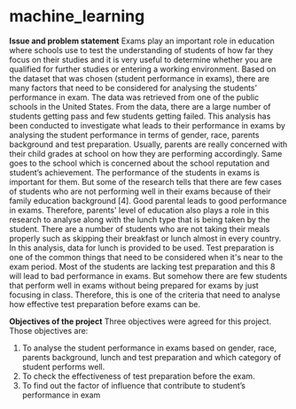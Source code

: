 # machine_learning

**Issue and problem statement**
Exams play an important role in education where schools use to test the understanding of students of how far they focus on their studies and it is very useful to determine whether you are qualified for further studies or entering a working environment. Based on the dataset that was chosen (student performance in exams), there are many factors that need to be considered for analysing the students’ performance in exam. The data was retrieved from one of the public schools in the United States. From the data, there are a large number of students getting pass and few students getting failed. This analysis has been conducted to investigate what leads to their performance in exams by analysing the student performance in terms of gender, race, parents background and test preparation.
Usually, parents are really concerned with their child grades at school on how they are performing accordingly. Same goes to the school which is concerned about the school reputation and student’s achievement. The performance of the students in exams is important for them. But some of the research tells that there are few cases of students who are not performing well in their exams because of their family education background [4]. Good parental leads to good performance in exams. Therefore, parents' level of education also plays a role in this research to analyse along with the lunch type that is being taken by the student. There are a number of students who are not taking their meals properly such as skipping their breakfast or lunch almost in every country. In this analysis, data for lunch is provided to be used.
Test preparation is one of the common things that need to be considered when it's near to the exam period. Most of the students are lacking test preparation and this
8
will lead to bad performance in exams. But somehow there are few students that perform well in exams without being prepared for exams by just focusing in class. Therefore, this is one of the criteria that need to analyse how effective test preparation before exams can be.


**Objectives of the project**
Three objectives were agreed for this project. Those objectives are:
1. To analyse the student performance in exams based on gender, race, parents
background, lunch and test preparation and which category of student
performs well.
2. To check the effectiveness of test preparation before the exam.
3. To find out the factor of influence that contribute to student’s performance in
exam
